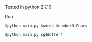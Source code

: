 Tested in python 2.7.10

Run

    $python main.py $words $numberOfChars
    
    $python main.py sgdddfre 4
